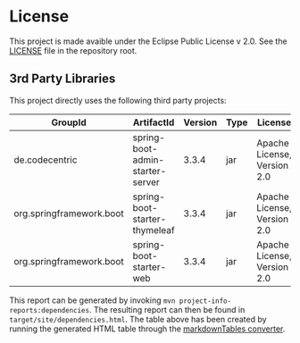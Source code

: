 # License

This project is made avaible under the Eclipse Public License v 2.0. See the [LICENSE](../LICENSE.md) file in the repository root.

## 3rd Party Libraries

This project directly uses the following third party projects:


| GroupId                  | ArtifactId                       | Version | Type | License                     |
|--------------------------|----------------------------------|---------|------|-----------------------------|
| de.codecentric           | spring-boot-admin-starter-server | 3.3.4   | jar  | Apache License, Version 2.0 |
| org.springframework.boot | spring-boot-starter-thymeleaf    | 3.3.4   | jar  | Apache License, Version 2.0 |
| org.springframework.boot | spring-boot-starter-web          | 3.3.4   | jar  | Apache License, Version 2.0 |


This report can be generated by invoking `mvn project-info-reports:dependencies`. The resulting report can then be found in `target/site/dependencies.html`. The table above has been created by running the generated HTML table through the [markdownTables converter](https://jmalarcon.github.io/markdowntables/).